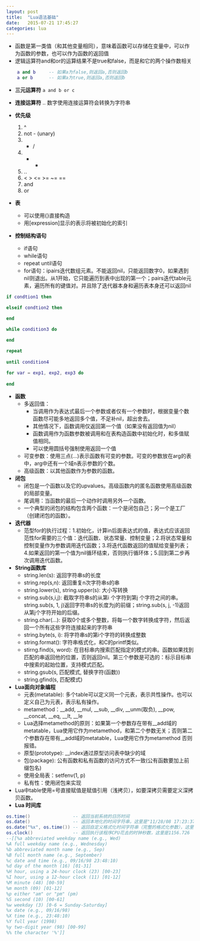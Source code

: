 ```yaml
---
layout: post
title:  "Lua语法基础"
date:   2015-07-21 17:45:27
categories: lua
---
```


* 函数是第一类值（和其他变量相同），意味着函数可以存储在变量中，可以作为函数的参数，也可以作为函数的返回值
* 逻辑运算符and和or的运算结果不是true和false，而是和它的两个操作数相关

```lua
	a and b		-- 如果a为false,则返回a,否则返回b
	a or b		-- 如果a为true,则返回a,否则返回b
```

* __三元运算符__ ` a and b or c `
* __连接运算符__ .. 数字使用连接运算符会转换为字符串
* __优先级__
	1. ^
	2. not - (unary)
	3. * /
	4. + -
	5. ..
	6. < > <= >= ~= == 
	7. and
	8. or

* __表__
	* 可以使用{}直接构造
	* 用[expression]显示的表示将被初始化的索引 

* __控制结构语句__
	* if语句
	* while语句 
	* repeat until语句
	* for语句：ipairs迭代数组元素。不能返回nil，只能返回数字0，如果遇到nil则退出。从1开始，它只能遍历到表中出现的第一个；pairs迭代table元素，遍历所有的键值对。并且除了迭代器本身和遍历表本身还可以返回nil

```lua
if condtion1 then

elseif condtion2 then

end

while condition3 do
	
end

repeat
	
until condition4

for var = exp1, exp2, exp3 do
	
end
```

* __函数__
	* 多返回值：
		* 当调用作为表达式最后一个参数或者仅有一个参数时，根据变量个数函数尽可能多地返回多个值，不足补nil，超出舍去。
		* 其他情况下，函数调用仅返回第一个值（如果没有返回值为nil）
		* 函数调用作为函数参数被调用和在表构造函数中初始化时，和多值赋值相同。
		* 可以使用圆括号强制使用返回一个值
	* 可变参数：使用三点(...)表示函数有可变的参数。可变的参数放在arg的表中，arg中还有一个域n表示参数的个数。
	* 高级函数：以其他函数作为参数的函数。
* __闭包__
	* 闭包是一个函数以及它的upvalues。高级函数内的匿名函数使用高级函数的局部变量。
	* 尾调用：当函数的最后一个动作时调用另外一个函数。
	* 一个典型的闭包的结构包含两个函数：一个是闭包自己；另一个是工厂（创建闭包的函数）。
* __迭代器__
	* 范型for的执行过程：1.初始化，计算in后面表达式的值，表达式应该返回范性for需要的三个值：迭代函数、状态常量、控制变量；2.将状态常量和控制变量作为参数调用迭代函数；3.将迭代函数返回的值赋给变量列表；4.如果返回的第一个值为nil循环结束，否则执行循环体；5.回到第二步再次调用迭代函数。
* __String函数库__
	* string.len(s): 返回字符串s的长度
	* string.rep(s,n): 返回重复n次字符串s的串
	* string.lower(s), string.upper(s): 大小写转换
	* string.sub(s,i,j): 截取字符串s的从第i 个字符到第j 个字符之间的串。string.sub(s, 1, j)返回字符串s的长度为j的前缀；string.sub(s, j, -1)返回从第j个字符开始的后缀。
	* string.char(...): 获取0个或多个整数，将每一个数字转换成字符，然后返回一个所有这些字符连接起来的字符串
	* string.byte(s, i): 将字符串s的第i个字符的转换成整数
	* string.format(): 字符串格式化，和C的printf类似。
	* stirng.find(s, word): 在目标串内搜索匹配指定的模式的串。函数如果找到匹配的串返回他的位置，否则返回nil。第三个参数是可选的：标示目标串中搜索的起始位置，支持模式匹配。
	* string.gsub(s, 匹配模式, 替换字符(函数))
	* string.gfind(s, 匹配模式)
* __Lua面向对象编程__
	* 元表(metatable): 多个table可以定义同一个元表，表示共性操作。也可以定义自己为元表，表示私有操作。
	* metamethod：__add, __mul, __sub, __div, __unm(取负), __pow, __concat, __eq, __lt, __le
	* Lua选择metamethod的原则：如果第一个参数存在带有__add域的metatable，Lua使用它作为metamethod，和第二个参数无关；否则第二个参数存在带有__add域的metatable，Lua使用它作为metamethod 否则报错。
	* 原型(prototype): __index通过原型访问表中缺少的域
	* 包(package): 公有函数和私有函数的访问方式不一致(公有函数要加上前缀包名)
	* 使用全局表：setfenv(1, p)
	* 私有性：使用闭包来实现
* Lua中table使用=号直接赋值是赋值引用（浅拷贝），如要深拷贝需要定义深拷贝函数。
* __Lua 时间库__

```lua
os.time()                -- 返回当前系统的日历时间
os.date()                -- 返回本地化的时间字符串，这里是"11/28/08 17:23:37"
os.date("%x", os.time()) -- 返回自定义格式化时间字符串（完整的格式化参数），这里是"11/28/08"
os.clock()               -- 返回执行该程序CPU花去的时钟秒数，这里是1156.726
--[[%a abbreviated weekday name (e.g., Wed)
%A full weekday name (e.g., Wednesday)
%b abbreviated month name (e.g., Sep)
%B full month name (e.g., September)
%c date and time (e.g., 09/16/98 23:48:10) 
%d day of the month (16) [01-31]
%H hour, using a 24-hour clock (23) [00-23]
%I hour, using a 12-hour clock (11) [01-12]
%M minute (48) [00-59]
%m month (09) [01-12]
%p either "am" or "pm" (pm)
%S second (10) [00-61]
%w weekday (3) [0-6 = Sunday-Saturday]
%x date (e.g., 09/16/98)
%X time (e.g., 23:48:10)
%Y full year (1998)
%y two-digit year (98) [00-99]
%% the character '%']]
```
